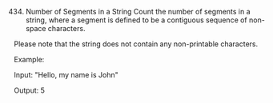 434. Number of Segments in a String
Count the number of segments in a string, where a segment is defined to be a contiguous sequence of non-space characters.


Please note that the string does not contain any non-printable characters.


Example:


Input: "Hello, my name is John"

Output: 5
